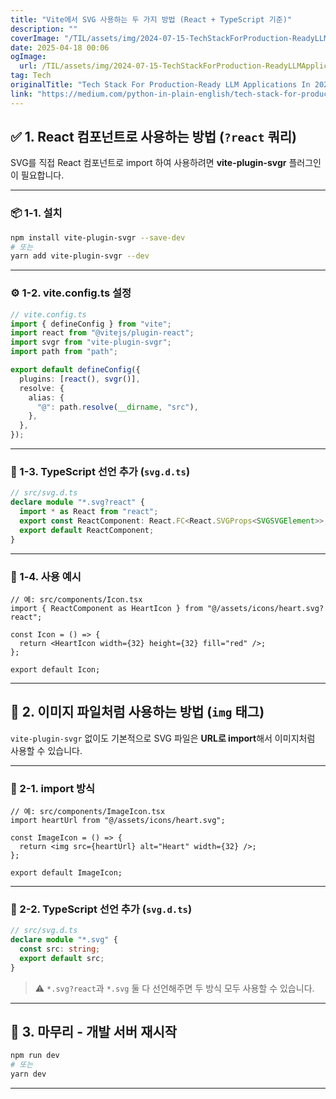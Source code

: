 ```yaml
---
title: "Vite에서 SVG 사용하는 두 가지 방법 (React + TypeScript 기준)"
description: ""
coverImage: "/TIL/assets/img/2024-07-15-TechStackForProduction-ReadyLLMApplicationsIn2024_0.png"
date: 2025-04-18 00:06
ogImage:
  url: /TIL/assets/img/2024-07-15-TechStackForProduction-ReadyLLMApplicationsIn2024_0.png
tag: Tech
originalTitle: "Tech Stack For Production-Ready LLM Applications In 2024"
link: "https://medium.com/python-in-plain-english/tech-stack-for-production-ready-llm-applications-in-2024-5eb14105d1b4"
---
```


## ✅ 1. React 컴포넌트로 사용하는 방법 (`?react` 쿼리)

SVG를 직접 React 컴포넌트로 import 하여 사용하려면 **vite-plugin-svgr** 플러그인이 필요합니다.

---

### 📦 1-1. 설치

```bash
npm install vite-plugin-svgr --save-dev
# 또는
yarn add vite-plugin-svgr --dev
```

---

### ⚙️ 1-2. vite.config.ts 설정

```ts
// vite.config.ts
import { defineConfig } from "vite";
import react from "@vitejs/plugin-react";
import svgr from "vite-plugin-svgr";
import path from "path";

export default defineConfig({
  plugins: [react(), svgr()],
  resolve: {
    alias: {
      "@": path.resolve(__dirname, "src"),
    },
  },
});
```

---

### 🧩 1-3. TypeScript 선언 추가 (`svg.d.ts`)

```ts
// src/svg.d.ts
declare module "*.svg?react" {
  import * as React from "react";
  export const ReactComponent: React.FC<React.SVGProps<SVGSVGElement>>;
  export default ReactComponent;
}
```

---

### 🧪 1-4. 사용 예시

```tsx
// 예: src/components/Icon.tsx
import { ReactComponent as HeartIcon } from "@/assets/icons/heart.svg?react";

const Icon = () => {
  return <HeartIcon width={32} height={32} fill="red" />;
};

export default Icon;
```

---

## 📁 2. 이미지 파일처럼 사용하는 방법 (`img` 태그)

`vite-plugin-svgr` 없이도 기본적으로 SVG 파일은 **URL로 import**해서 이미지처럼 사용할 수 있습니다.

---

### 📂 2-1. import 방식

```tsx
// 예: src/components/ImageIcon.tsx
import heartUrl from "@/assets/icons/heart.svg";

const ImageIcon = () => {
  return <img src={heartUrl} alt="Heart" width={32} />;
};

export default ImageIcon;
```

---

### 🧩 2-2. TypeScript 선언 추가 (`svg.d.ts`)

```ts
// src/svg.d.ts
declare module "*.svg" {
  const src: string;
  export default src;
}
```

> ⚠️ `*.svg?react`과 `*.svg` 둘 다 선언해주면 두 방식 모두 사용할 수 있습니다.

---

## 🔁 3. 마무리 - 개발 서버 재시작

```bash
npm run dev
# 또는
yarn dev
```

---
